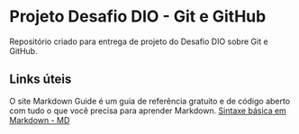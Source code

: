 # Projeto Desafio DIO - Git e GitHub
Repositório criado para entrega de projeto do Desafio DIO sobre Git e GitHub.


## Links úteis
O site Markdown Guide é um guia de referência gratuito e de código aberto com tudo o que você precisa para aprender Markdown.
[Sintaxe básica em Markdown - MD](https://www.markdownguide.org/basic-syntax/)
